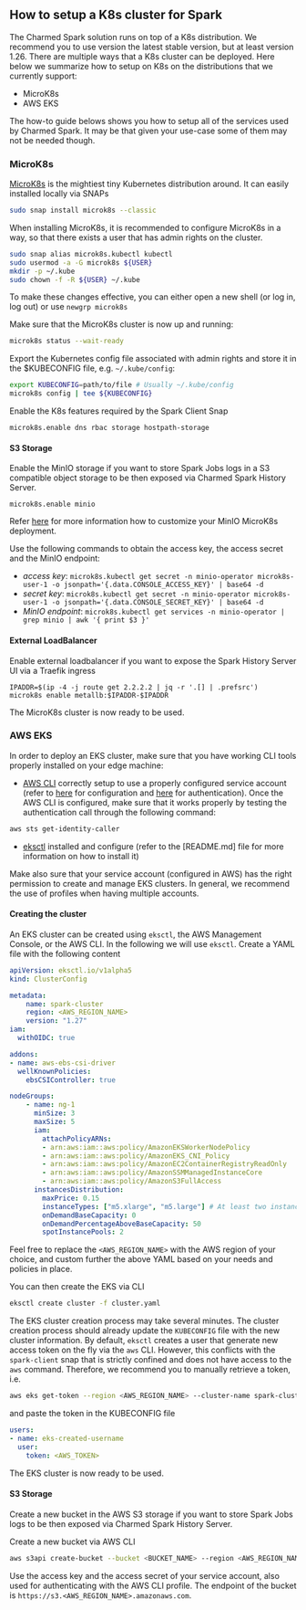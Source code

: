 ## How to setup a K8s cluster for Spark

The Charmed Spark solution runs on top of a K8s distribution. We recommend you to use version the latest stable version, but at least version 1.26. There are multiple ways that a K8s cluster can be deployed. Here below we summarize how to setup on K8s on the distributions that we currently support: 

* MicroK8s
* AWS EKS

The how-to guide belows shows you how to setup all of the services used by Charmed Spark. It may be that given your use-case some of them may not be needed though.

### MicroK8s

[MicroK8s](https://microk8s.io/) is the mightiest tiny Kubernetes distribution around. It can easily installed locally via SNAPs

```bash
sudo snap install microk8s --classic
```

When installing MicroK8s, it is recommended to configure MicroK8s in a way, so that there exists a user that has admin rights on the cluster. 

```bash 
sudo snap alias microk8s.kubectl kubectl
sudo usermod -a -G microk8s ${USER}
mkdir -p ~/.kube
sudo chown -f -R ${USER} ~/.kube
```

To make these changes effective, you can either open a new shell (or log in, log out) or use `newgrp microk8s` 

Make sure that the MicroK8s cluster is now up and running:

```bash
microk8s status --wait-ready
```

Export the Kubernetes config file associated with admin rights and store it in the $KUBECONFIG file, e.g. `~/.kube/config`: 

```bash 
export KUBECONFIG=path/to/file # Usually ~/.kube/config
microk8s config | tee ${KUBECONFIG}
```

Enable the K8s features required by the Spark Client Snap 

```
microk8s.enable dns rbac storage hostpath-storage
```

#### S3 Storage

Enable the MinIO storage if you want to store Spark Jobs logs in a S3 compatible object storage to be then exposed via Charmed Spark History Server.

```
microk8s.enable minio
```

Refer [here](https://microk8s.io/docs/addon-minio) for more information how to customize your MinIO MicroK8s deployment.

Use the following commands to obtain the access key, the access secret and the MinIO endpoint:

* *access key*: `microk8s.kubectl get secret -n minio-operator microk8s-user-1 -o jsonpath='{.data.CONSOLE_ACCESS_KEY}' | base64 -d`
* *secret key*: `microk8s.kubectl get secret -n minio-operator microk8s-user-1 -o jsonpath='{.data.CONSOLE_SECRET_KEY}' | base64 -d`
* *MinIO endpoint*: `microk8s.kubectl get services -n minio-operator | grep minio | awk '{ print $3 }'`

#### External LoadBalancer

Enable external loadbalancer if you want to expose the Spark History Server UI via a Traefik ingress

```
IPADDR=$(ip -4 -j route get 2.2.2.2 | jq -r '.[] | .prefsrc')
microk8s enable metallb:$IPADDR-$IPADDR
```

The MicroK8s cluster is now ready to be used. 


### AWS EKS

In order to deploy an EKS cluster, make sure that you have working CLI tools properly installed on your edge machine:

* [AWS CLI](https://aws.amazon.com/cli/) correctly setup to use a properly configured service account (refer to [here](https://docs.aws.amazon.com/cli/latest/userguide/cli-chap-configure.html) for configuration and [here](https://docs.aws.amazon.com/cli/latest/userguide/cli-chap-authentication.html) for authentication). Once the AWS CLI is configured, make sure that it works properly by testing the authentication call through the following command:
```bash 
aws sts get-identity-caller
```

* [eksctl](https://eksctl.io/) installed and configure (refer to the [README.md] file for more information on how to install it)

Make also sure that your service account (configured in AWS) has the right permission to create and manage EKS clusters. In general, we recommend the use of profiles when having multiple accounts.

#### Creating the cluster

An EKS cluster can be created using `eksctl`, the AWS Management Console, or the AWS CLI. In the following we will use `eksctl`.
Create a YAML file with the following content 

```yaml
apiVersion: eksctl.io/v1alpha5
kind: ClusterConfig

metadata:
    name: spark-cluster
    region: <AWS_REGION_NAME>
    version: "1.27"
iam:
  withOIDC: true

addons:
- name: aws-ebs-csi-driver
  wellKnownPolicies:
    ebsCSIController: true

nodeGroups:
    - name: ng-1
      minSize: 3
      maxSize: 5
      iam:
        attachPolicyARNs:
        - arn:aws:iam::aws:policy/AmazonEKSWorkerNodePolicy
        - arn:aws:iam::aws:policy/AmazonEKS_CNI_Policy
        - arn:aws:iam::aws:policy/AmazonEC2ContainerRegistryReadOnly
        - arn:aws:iam::aws:policy/AmazonSSMManagedInstanceCore
        - arn:aws:iam::aws:policy/AmazonS3FullAccess
      instancesDistribution:
        maxPrice: 0.15
        instanceTypes: ["m5.xlarge", "m5.large"] # At least two instance types should be specified
        onDemandBaseCapacity: 0
        onDemandPercentageAboveBaseCapacity: 50
        spotInstancePools: 2
```

Feel free to replace the ```<AWS_REGION_NAME>``` with the AWS region of your choice, and custom further the above YAML based on your needs and policies in place. 

You can then create the EKS via CLI

```bash
eksctl create cluster -f cluster.yaml
```

The EKS cluster creation process may take several minutes. The cluster creation process should already update the `KUBECONFIG` file with the new cluster information. By default, `eksctl` creates a user that generate new access token on the fly via the `aws` CLI. However, this conflicts with the `spark-client` snap that is strictly confined and does not have access to the `aws` command. Therefore, we recommend you to manually retrieve a token, i.e.

```bash 
aws eks get-token --region <AWS_REGION_NAME> --cluster-name spark-cluster --output json
```

and paste the token in the KUBECONFIG file

```yaml
users:
- name: eks-created-username
  user:
    token: <AWS_TOKEN>
```

The EKS cluster is now ready to be used. 

#### S3 Storage

Create a new bucket in the AWS S3 storage if you want to store Spark Jobs logs to be then exposed via Charmed Spark History Server.

Create a new bucket via AWS CLI 

```bash 
aws s3api create-bucket --bucket <BUCKET_NAME> --region <AWS_REGION_NAME>
```

Use the access key and the access secret of your service account, also used for authenticating with the AWS CLI profile. The endpoint of the bucket is `https://s3.<AWS_REGION_NAME>.amazonaws.com`.